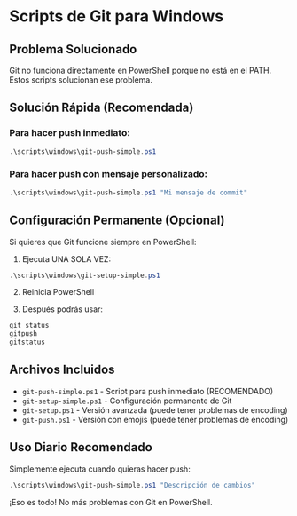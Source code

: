 # Scripts de Git para Windows

## Problema Solucionado
Git no funciona directamente en PowerShell porque no está en el PATH. Estos scripts solucionan ese problema.

## Solución Rápida (Recomendada)

### Para hacer push inmediato:
```powershell
.\scripts\windows\git-push-simple.ps1
```

### Para hacer push con mensaje personalizado:
```powershell
.\scripts\windows\git-push-simple.ps1 "Mi mensaje de commit"
```

## Configuración Permanente (Opcional)

Si quieres que Git funcione siempre en PowerShell:

1. Ejecuta UNA SOLA VEZ:
```powershell
.\scripts\windows\git-setup-simple.ps1
```

2. Reinicia PowerShell

3. Después podrás usar:
```powershell
git status
gitpush
gitstatus
```

## Archivos Incluidos

- `git-push-simple.ps1` - Script para push inmediato (RECOMENDADO)
- `git-setup-simple.ps1` - Configuración permanente de Git
- `git-setup.ps1` - Versión avanzada (puede tener problemas de encoding)
- `git-push.ps1` - Versión con emojis (puede tener problemas de encoding)

## Uso Diario Recomendado

Simplemente ejecuta cuando quieras hacer push:
```powershell
.\scripts\windows\git-push-simple.ps1 "Descripción de cambios"
```

¡Eso es todo! No más problemas con Git en PowerShell. 